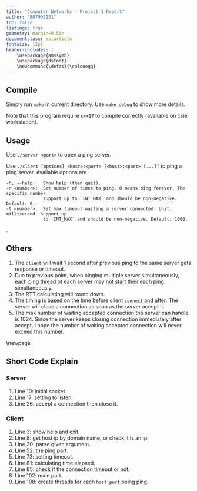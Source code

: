 ```yaml
--- 
title: "Computer Networks - Project 1 Report"
author: "B07902131" 
toc: false 
listings: true 
geometry: margin=0.5in 
documentclass: extarticle 
fontsize: 12pt 
header-includes: |
    \usepackage{amssymb}
    \usepackage{dsfont}
    \newcommand{\defas}{\coloneqq}
---
```


## Compile

Simply run `make` in current directory. Use `make debug` to show more details.

Note that this program require `c++17` to compile correctly (available on csie workstation).

## Usage

Use `./server <port>` to open a ping server.

Use `./client [options] <host>:<port> [<host>:<port> [...]]` to ping a ping server. Available options are

```
-h, --help:   Show help (then quit).
-n <number>:  Set number of times to ping. 0 means ping forever. The specific number 
			  support up to `INT_MAX` and should be non-negative. Default: 0.
-t <number>:  Set max timeout waiting a server connected. Unit: millisecond. Support up 
			  to `INT_MAX` and should be non-negative. Default: 1000.
```

.

## Others

1. The `client` will wait 1 second after previous ping to the same server gets response or timeout. 
2. Due to previous point, when pinging multiple server simultaneously, each ping thread of each server may not start their each ping simultaneously.
3. The RTT calculating  will round down.
3. The timing is based on the time before client `connect` and after. The server will close a connection as soon as the server accept it.
4. The max number of waiting accepted connection the server can handle is 1024. Since the server keeps closing connection immediately after accept, I hope the number of waiting accepted connection will never exceed this number.

\newpage

## Short Code Explain
### Server

1. Line 10: initial socket.
2. Line 17: setting to listen.
3. Line 26: accept a connection then close it.

### Client

1. Line 3: show help and exit.
2. Line 8: get host ip by domain name, or check it is an ip.
3. Line 30: parse given argument.
4. Line 52: the ping part.
5. Line 73: setting timeout.
6. Line 81: calculating time elapsed.
7. Line 85: check if the connection timeout or not.
8. Line 102: main part.
9. Line 108: create threads for each `host:port` being ping.
